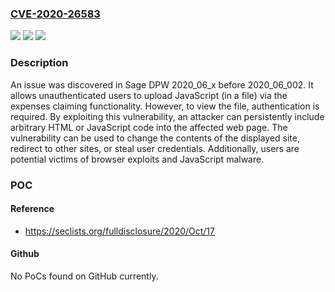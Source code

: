 ### [CVE-2020-26583](https://cve.mitre.org/cgi-bin/cvename.cgi?name=CVE-2020-26583)
![](https://img.shields.io/static/v1?label=Product&message=n%2Fa&color=blue)
![](https://img.shields.io/static/v1?label=Version&message=n%2Fa&color=blue)
![](https://img.shields.io/static/v1?label=Vulnerability&message=n%2Fa&color=brighgreen)

### Description

An issue was discovered in Sage DPW 2020_06_x before 2020_06_002. It allows unauthenticated users to upload JavaScript (in a file) via the expenses claiming functionality. However, to view the file, authentication is required. By exploiting this vulnerability, an attacker can persistently include arbitrary HTML or JavaScript code into the affected web page. The vulnerability can be used to change the contents of the displayed site, redirect to other sites, or steal user credentials. Additionally, users are potential victims of browser exploits and JavaScript malware.

### POC

#### Reference
- https://seclists.org/fulldisclosure/2020/Oct/17

#### Github
No PoCs found on GitHub currently.

